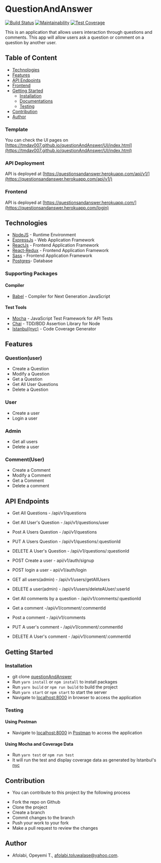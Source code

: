# QuestionAndAnswer

[![Build Status](https://travis-ci.org/TMDav007/questionAndAnswer.svg?branch=develop)](https://travis-ci.org/TMDav007/questionAndAnswer)
[![Maintainability](https://api.codeclimate.com/v1/badges/e7852f238a2a43c44355/maintainability)](https://codeclimate.com/github/TMDav007/questionAndAnswer/maintainability)
[![Test Coverage](https://api.codeclimate.com/v1/badges/e7852f238a2a43c44355/test_coverage)](https://codeclimate.com/github/TMDav007/questionAndAnswer/test_coverage)

This is an application that allows users interaction through questions and comments. This app will allow users ask a question or comment on a question by another user.

## Table of Content
* [Technologies](#technologies)
* [Features](#features)
* [API Endpoints](#api-endpoints)
* [Frontend](#frontend)
* [Getting Started](#getting-started)
   * [Installation](#installation)
   * [Documentations](#documentations)
   * [Testing](#testing) 
* [Contribution](#contribution)
* [Author](#author)

### Template
You can check the UI pages on [https://tmdav007.github.io/questionAndAnswer/UI/index.html](https://tmdav007.github.io/questionAndAnswer/UI/index.html)

### API Deployment
API is deployed at [https://questionsandanswer.herokuapp.com/api/v1/](https://questionsandanswer.herokuapp.com/api/v1/)

### Frontend
API is deployed at [https://questionsandanswer.herokuapp.com/](https://questionsandanswer.herokuapp.com/login)

## Technologies

* [NodeJS](https://nodejs.org/) - Runtime Environment
* [ExpressJs](https://expressjs.com/) - Web Application Framework
* [ReactJs](https://reactjs.org/) - Frontend Application Framework
* [React-Redux](https://react-redux.js.org/) - Frontend Application Framework
* [Sass](https://sass-lang.com/) - Frontend Application Framework
* [Postgres]()- Database

### Supporting Packages

#### Compiler

* [Babel](https://eslint.org/) - Compiler for Next Generation JavaScript

#### Test Tools

* [Mocha](https://mochajs.org/) - JavaScript Test Framework for API Tests
* [Chai](http://chaijs.com/) - TDD/BDD Assertion Library for Node
* [Istanbul(nyc)](https://istanbul.js.org/) - Code Coverage Generator

## Features

### Question(user)
* Create a Question
* Modify a Question
* Get a Question
* Get All User Questions
* Delete a Question

### User
* Create a user
* Login a user

### Admin
* Get all users
* Delete a user

### Comment(User)
* Create a Comment
* Modify a Comment
* Get a Comment
* Delete a comment

## API Endpoints

* Get All Questions - /api/v1/questions 

* Get All User's Question - /api/v1/questions/user

* Post A Users Question - /api/v1/questions

* PUT A Users Question - /api/v1/questions/:questionId

* DELETE A User's Question - /api/v1/questions/:questionId

* POST Create a user - api/v1/auth/signup

* POST login a user - api/v1/auth/login

* GET all users(admin) - /api/v1/users/getAllUsers

* DELETE a user(admin) - /api/v1/users/deleteAUser/:userId

* Get All comments by a question - /api/v1/comments/:questionId

* Get a comment -/api/v1/comment/:commentId

* Post a comment - /api/v1/comments

* PUT A user's comment - /api/v1/comment/:commentId

* DELETE A User's comment - /api/v1/comment/:commentId


## Getting Started

### Installation

* git clone
  [questionAndAnswer](https://github.com/TMDav007/questionAndAnswer.git)
* Run `yarn install` or `npm install` to install packages
* Run `yarn build` or `npm run build` to build the project
* Run `yarn start` or `npm start` to start the server
* Navigate to [localhost:8000](http://localhost:8000/) in browser to access the
  application
  

### Testing

#### Using Postman

* Navigate to [localhost:8000](http://localhost:8000/) in
  [Postman](https://getpostman.com/) to access the application

#### Using Mocha and Coverage Data
* Run `yarn test` or `npm run test`
* It will run the test and display coverage data as generated by
  Istanbul's [nyc](https://github.com/istanbuljs/nyc)
  
## Contribution
* You can contribute to this project by the following process
- Fork the repo on Github
- Clone the project
- Create a branch
- Commit changes to the branch
- Push your work to your fork
- Make a pull request to review the changes

## Author
 - Afolabi, Opeyemi T., afolabi.toluwalase@yahoo.com.
